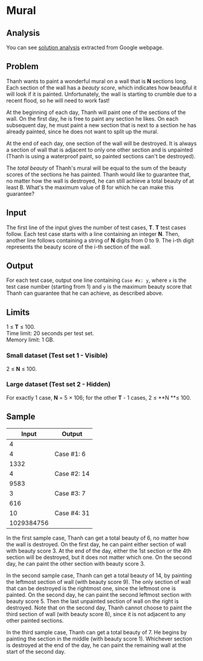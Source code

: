 # Mural

## Analysis

You can see [solution analysis](/Practice%20Round/Mural/analysis.md) extracted from Google webpage.

## Problem

Thanh wants to paint a wonderful mural on a wall that is **N** sections long. Each section of the wall has a _beauty score_, which indicates how beautiful it will look if it is painted. Unfortunately, the wall is starting to crumble due to a recent flood, so he will need to work fast!

At the beginning of each day, Thanh will paint one of the sections of the wall. On the first day, he is free to paint any section he likes. On each subsequent day, he must paint a new section that is next to a section he has already painted, since he does not want to split up the mural.

At the end of each day, one section of the wall will be destroyed. It is always a section of wall that is adjacent to only one other section and is unpainted (Thanh is using a waterproof paint, so painted sections can't be destroyed).

The _total beauty_ of Thanh's mural will be equal to the sum of the beauty scores of the sections he has painted. Thanh would like to guarantee that, no matter how the wall is destroyed, he can still achieve a total beauty of at least B. What's the maximum value of B for which he can make this guarantee?

## Input

The first line of the input gives the number of test cases, **T**. **T** test cases follow. Each test case starts with a line containing an integer **N**. Then, another line follows containing a string of **N** digits from 0 to 9. The i-th digit represents the beauty score of the i-th section of the wall.

## Output

For each test case, output one line containing `Case #x: y`, where `x` is the test case number (starting from 1) and `y` is the maximum beauty score that Thanh can guarantee that he can achieve, as described above.

## Limits

1 ≤ **T** ≤ 100.<br>
Time limit: 20 seconds per test set.<br>
Memory limit: 1 GB.<br>

### Small dataset (Test set 1 - Visible)

2 ≤ **N** ≤ 100.

### Large dataset (Test set 2 - Hidden)

For exactly 1 case, **N** = 5 × 106; for the other **T** - 1 cases, 2 ≤ **N **≤ 100.

## Sample

| Input      | Output      |
| ---------- | ----------- |
| 4          |             |
| 4          | Case #1: 6  |
| 1332       |             |
| 4          | Case #2: 14 |
| 9583       |             |
| 3          | Case #3: 7  |
| 616        |             |
| 10         | Case #4: 31 |
| 1029384756 |             |

In the first sample case, Thanh can get a total beauty of 6, no matter how the wall is destroyed. On the first day, he can paint either section of wall with beauty score 3. At the end of the day, either the 1st section or the 4th section will be destroyed, but it does not matter which one. On the second day, he can paint the other section with beauty score 3.

In the second sample case, Thanh can get a total beauty of 14, by painting the leftmost section of wall (with beauty score 9). The only section of wall that can be destroyed is the rightmost one, since the leftmost one is painted. On the second day, he can paint the second leftmost section with beauty score 5. Then the last unpainted section of wall on the right is destroyed. Note that on the second day, Thanh cannot choose to paint the third section of wall (with beauty score 8), since it is not adjacent to any other painted sections.

In the third sample case, Thanh can get a total beauty of 7. He begins by painting the section in the middle (with beauty score 1). Whichever section is destroyed at the end of the day, he can paint the remaining wall at the start of the second day.

